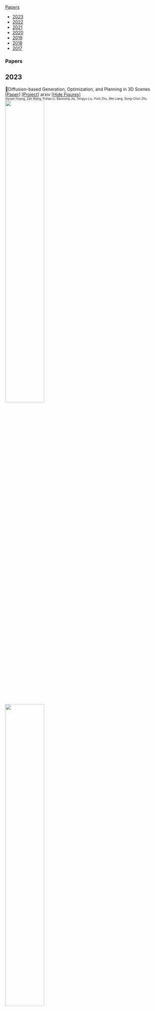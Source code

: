 [Papers](#Papers)
- [2023](#2023)<br />
- [2022](#2022)<br />
- [2021](#2021)<br />
- [2020](#2020)<br />
- [2019](#2019)<br />
- [2018](#2018)<br />
- [2017](#2017)<br />
### Papers
## 2023<br />

📄Diffusion-based Generation, Optimization, and Planning in 3D Scenes <br />
[[Paper]](https://arxiv.org/abs/2301.06015)  [[Project]](https://scenediffuser.github.io/) arxiv [[Hide Figures]](https://github.com/adityabantwal/BasicML/blob/main/readme4.md#2023)<br />
<sub><sup>Siyuan Huang, Zan Wang, Puhao Li, Baoxiong Jia, Tengyu Liu, Yixin Zhu, Wei Liang, Song-Chun Zhu</sup></sub><br />
<img src='https://github.com/adityabantwal/BasicML/blob/main/PaperImages/DiffusionbasedGenerationOptimizationandPlanningin3DScenes-F01C.png' width=50%><br />
<img src='https://github.com/adityabantwal/BasicML/blob/main/PaperImages/DiffusionbasedGenerationOptimizationandPlanningin3DScenes-F02C.png' width=50%><br />

📄Learning Universal Policies via Text-Guided Video Generation <br />
[[Paper]](https://arxiv.org/abs/2302.00111)  [[Github]](https://universal-policy.github.io/unipi/) arxiv [[Hide Figures]](https://github.com/adityabantwal/BasicML/blob/main/readme4.md#2023)<br />
<sub><sup>Yilun Du * 1 2 Mengjiao Yang * 3 2 Bo Dai 2 Hanjun Dai 2 Ofir Nachum, Joshua B. Tenenbaum 1 Dale Schuurmans 2 4 Pieter Abbeel</sup></sub><br />
<img src='https://github.com/adityabantwal/BasicML/blob/main/PaperImages/LearningUniversalPoliciesviaTextGuidedVideoGeneration-F01C.png' width=50%><br />
<img src='https://github.com/adityabantwal/BasicML/blob/main/PaperImages/LearningUniversalPoliciesviaTextGuidedVideoGeneration-F02C.png' width=50%><br />

📄AdaptDiffuser: Diffusion Models as Adaptive Self-evolving Planners <br />
[[Paper]](https://arxiv.org/abs/2302.01877) arxiv[[Hide Figures]](https://github.com/adityabantwal/BasicML/blob/main/readme4.md#2023)<br />
<sub><sup>Zhixuan Liang 1 Yao Mu 1 Mingyu Ding 1 2 Fei Ni 3 Masayoshi Tomizuka 2 Ping Luo</sup></sub><br />
<img src='https://github.com/adityabantwal/BasicML/blob/main/PaperImages/AdaptDiffuserDiffusionModelsasAdaptiveSelfevolvingPlanners-F01C.png' width=50%><br />
<img src='https://github.com/adityabantwal/BasicML/blob/main/PaperImages/AdaptDiffuserDiffusionModelsasAdaptiveSelfevolvingPlanners-F02C.png' width=50%><br />

## 2022<br />

📄VIMA: General Robot Manipulation with Multimodal Prompts <br />
[[Paper]](https://arxiv.org/abs/2210.03094) arxiv[[Hide Figures]](https://github.com/adityabantwal/BasicML/blob/main/readme4.md#2022)<br />
<sub><sup>Yunfan Jiang, Agrim Gupta, Zichen Zhang, Guanzhi Wang, Yongqiang Dou, Yanjun Chen, Li Fei-Fei, Anima Anandkumar, Yuke Zhu, Linxi Fan</sup></sub><br />
<img src='https://github.com/adityabantwal/BasicML/blob/main/PaperImages/VIMAGeneralRobotManipulationwithMultimodalPrompts-F01C.png' width=50%><br />
<img src='https://github.com/adityabantwal/BasicML/blob/main/PaperImages/VIMAGeneralRobotManipulationwithMultimodalPrompts-F02C.png' width=50%><br />

📄Deep Hierarchical Planning from Pixels <br />
[[Paper]](https://arxiv.org/abs/2206.04114)  [[Project]](https://danijar.com/project/director/) [[Github]](https://github.com/danijar/director) [[Video]](https://www.youtube.com/watch?v=xDUAOyXiRKQ)  NeurIPS [[Hide Figures]](https://github.com/adityabantwal/BasicML/blob/main/readme4.md#2022)<br />
<sub><sup>Danijar Hafner, Kuang-Huei Lee, Ian Fischer, Pieter Abbeel</sup></sub><br />
<img src='https://github.com/adityabantwal/BasicML/blob/main/PaperImages/DeepHierarchicalPlanningfromPixels-F01C.png' width=50%><br />
<img src='https://github.com/adityabantwal/BasicML/blob/main/PaperImages/DeepHierarchicalPlanningfromPixels-F02C.png' width=50%><br />

📄Efficient Planning in a Compact Latent Action Space <br />
[[Paper]](https://arxiv.org/abs/2208.10291)  [[Github]](https://github.com/ZhengyaoJiang/latentplan) arxiv [[Hide Figures]](https://github.com/adityabantwal/BasicML/blob/main/readme4.md#2022)<br />
<sub><sup>Danijar Hafner, Kuang-Huei Lee, Ian Fischer, Pieter Abbeel</sup></sub><br />
<img src='https://github.com/adityabantwal/BasicML/blob/main/PaperImages/EfficientPlanninginaCompactLatentActionSpace-F01C.png' width=50%><br />
<img src='https://github.com/adityabantwal/BasicML/blob/main/PaperImages/EfficientPlanninginaCompactLatentActionSpace-F02C.png' width=50%><br />

📄Transformers are Sample Efficient World Models <br />
[[Paper]](https://arxiv.org/abs/2209.00588)  [[Project]](https://www.deepmind.com/publications/a-generalist-agent) [[Github]](https://github.com/eloialonso/iris) arxiv [[Hide Figures]](https://github.com/adityabantwal/BasicML/blob/main/readme4.md#2022)<br />
<sub><sup>Vincent Micheli, Eloi Alonso, FranÃ§ois Fleuret</sup></sub><br />
<img src='https://github.com/adityabantwal/BasicML/blob/main/PaperImages/TransformersareSampleEfficientWorldModels-F01C.png' width=50%><br />
<img src='https://github.com/adityabantwal/BasicML/blob/main/PaperImages/TransformersareSampleEfficientWorldModels-F02C.png' width=50%><br />

📄A Generalist Agent <br />
[[Paper]](https://arxiv.org/abs/2205.06175) arXiv[[Hide Figures]](https://github.com/adityabantwal/BasicML/blob/main/readme4.md#2022)<br />
<sub><sup>Zhengyao Jiang, Tianjun Zhang, Michael Janner, Yueying Li, Tim RocktÃ¤schel, Edward Grefenstette, Yuandong Tian</sup></sub><br />
<img src='https://github.com/adityabantwal/BasicML/blob/main/PaperImages/AGeneralistAgent-F01C.png' width=50%><br />
<img src='https://github.com/adityabantwal/BasicML/blob/main/PaperImages/AGeneralistAgent-F02C.png' width=50%><br />

📄Learning Space Partitions for Path Planning <br />
[[Paper]](https://arxiv.org/abs/2106.10544)  [[Github]](https://github.com/yangkevin2/neurips2021-lap3) NeurIPS [[Hide Figures]](https://github.com/adityabantwal/BasicML/blob/main/readme4.md#2022)<br />
<sub><sup>Kevin Yang, Tianjun Zhang, Chris Cummins, Brandon Cui, Benoit Steiner, Linnan Wang, Joseph E. Gonzalez, Dan Klein, Yuandong Tian</sup></sub><br />
<img src='https://github.com/adityabantwal/BasicML/blob/main/PaperImages/LearningSpacePartitionsforPathPlanning-F01C.png' width=50%><br />
<img src='https://github.com/adityabantwal/BasicML/blob/main/PaperImages/LearningSpacePartitionsforPathPlanning-F02C.png' width=50%><br />

📄Toward Discovering Options that Achieve Faster Planning <br />
[[Paper]](https://arxiv.org/abs/2205.12515) arxiv[[Hide Figures]](https://github.com/adityabantwal/BasicML/blob/main/readme4.md#2022)<br />
<sub><sup>Yi Wan, Richard S. Sutton</sup></sub><br />
<img src='https://github.com/adityabantwal/BasicML/blob/main/PaperImages/TowardDiscoveringOptionsthatAchieveFasterPlanning-F01C.png' width=50%><br />
<img src='https://github.com/adityabantwal/BasicML/blob/main/PaperImages/TowardDiscoveringOptionsthatAchieveFasterPlanning-F02C.png' width=50%><br />

📄Value Function Spaces: Skill-Centric State Abstractions for Long-Horizon Reasoning <br />
[[Paper]](https://arxiv.org/abs/2111.03189) ICLR[[Hide Figures]](https://github.com/adityabantwal/BasicML/blob/main/readme4.md#2022)<br />
<sub><sup>Dhruv Shah, Peng Xu, Yao Lu, Ted Xiao, Alexander Toshev, Sergey Levine, Brian Ichter</sup></sub><br />
<img src='https://github.com/adityabantwal/BasicML/blob/main/PaperImages/ValueFunctionSpacesSkillCentricStateAbstractionsforLongHorizonReasoning-F01C.png' width=50%><br />
<img src='https://github.com/adityabantwal/BasicML/blob/main/PaperImages/ValueFunctionSpacesSkillCentricStateAbstractionsforLongHorizonReasoning-F02C.png' width=50%><br />

📄Planning with Diffusion for Flexible Behavior Synthesis <br />
[[Paper]](https://arxiv.org/abs/2205.09991) ICML[[Hide Figures]](https://github.com/adityabantwal/BasicML/blob/main/readme4.md#2022)<br />
<sub><sup>Michael Janner, Yilun Du, Joshua B. Tenenbaum, Sergey Levine</sup></sub><br />
<img src='https://github.com/adityabantwal/BasicML/blob/main/PaperImages/PlanningwithDiffusionforFlexibleBehaviorSynthesis-F01C.png' width=50%><br />
<img src='https://github.com/adityabantwal/BasicML/blob/main/PaperImages/PlanningwithDiffusionforFlexibleBehaviorSynthesis-F02C.png' width=50%><br />

📄Hierarchical Representations and Explicit Memory: Learning Effective Navigation Policies on 3D Scene Graphs using Graph Neural Networks <br />
[[Paper]](https://arxiv.org/abs/2108.01176) [[Github]](https://github.com/MIT-TESSE/dsg-rl) [[Video]](https://www.youtube.com/watch?v=x4LM-g3-uaY) ICRA [[Hide Figures]](https://github.com/adityabantwal/BasicML/blob/main/readme4.md#2022)<br />
<sub><sup>Zachary Ravichandran, Lisa Peng, Nathan Hughes, J. Daniel Griffith, and Luca Carlone</sup></sub><br />
<img src='https://github.com/adityabantwal/BasicML/blob/main/PaperImages/HierarchicalRepresentationsandExplicitMemoryLearningEffectiveNavigationPolicieson3DSceneGraphsusingGraphNeuralNetworks-F01C.png' width=50%><br />
<img src='https://github.com/adityabantwal/BasicML/blob/main/PaperImages/HierarchicalRepresentationsandExplicitMemoryLearningEffectiveNavigationPolicieson3DSceneGraphsusingGraphNeuralNetworks-F02C.png' width=50%><br />

📄DALL-E-Bot: Introducing Web-Scale Diffusion Models to Robotics <br />
[[Paper]](https://arxiv.org/abs/2210.02438)  [[Project]](https://www.robot-learning.uk/dall-e-bot) arxiv [[Hide Figures]](https://github.com/adityabantwal/BasicML/blob/main/readme4.md#2022)<br />
<sub><sup>Ivan Kapelyukhâ1,2, Vitalis Vosyliusâ1, Edward Johns</sup></sub><br />
<img src='https://github.com/adityabantwal/BasicML/blob/main/PaperImages/DALLEBotIntroducingWebScaleDiffusionModelstoRobotics-F01C.png' width=50%><br />
<img src='https://github.com/adityabantwal/BasicML/blob/main/PaperImages/DALLEBotIntroducingWebScaleDiffusionModelstoRobotics-F02C.png' width=50%><br />

📄Conditioned Score-Based Models for Learning Collision-Free Trajectory Generation <br />
[[Paper]](https://openreview.net/forum?id=4Vqu4N1jjrx) NeurIPS(Workshop)[[Hide Figures]](https://github.com/adityabantwal/BasicML/blob/main/readme4.md#2022)<br />
<sub><sup>JoÃ£o Carvalho, Mark Baeirl, Julen Urain, Jan Peters</sup></sub><br />
<img src='https://github.com/adityabantwal/BasicML/blob/main/PaperImages/ConditionedScoreBasedModelsforLearningCollisionFreeTrajectoryGeneration-F01C.png' width=50%><br />
<img src='https://github.com/adityabantwal/BasicML/blob/main/PaperImages/ConditionedScoreBasedModelsforLearningCollisionFreeTrajectoryGeneration-F02C.png' width=50%><br />

📄StructDiffusion: Object-Centric Diffusion for Semantic Rearrangement of Novel Objects <br />
[[Paper]](https://arxiv.org/abs2211.04604) arxiv[[Hide Figures]](https://github.com/adityabantwal/BasicML/blob/main/readme4.md#2022)<br />
<sub><sup>Weiyu Liu1, Tucker Hermans2, Sonia Chernova1, Chris Paxton3</sup></sub><br />
<img src='https://github.com/adityabantwal/BasicML/blob/main/PaperImages/StructDiffusionObjectCentricDiffusionforSemanticRearrangementofNovelObjects-F01C.png' width=50%><br />
<img src='https://github.com/adityabantwal/BasicML/blob/main/PaperImages/StructDiffusionObjectCentricDiffusionforSemanticRearrangementofNovelObjects-F02C.png' width=50%><br />

📄TransPath: Learning Heuristics For Grid-Based Pathfinding via Transformers <br />
[[Paper]](https://arxiv.org/abs/2212.11730) arxiv[[Hide Figures]](https://github.com/adityabantwal/BasicML/blob/main/readme4.md#2022)<br />
<sub><sup>Daniil Kirilenko, 1 Anton Andreychuk, 2 Aleksandr Panov, 1, 2 Konstantin Yakovlev</sup></sub><br />
<img src='https://github.com/adityabantwal/BasicML/blob/main/PaperImages/TransPathLearningHeuristicsForGridBasedPathfindingviaTransformers-F01C.png' width=50%><br />
<img src='https://github.com/adityabantwal/BasicML/blob/main/PaperImages/TransPathLearningHeuristicsForGridBasedPathfindingviaTransformers-F02C.png' width=50%><br />

📄LAD: Language Augmented Diffusion for Reinforcement Learning <br />
[[Paper]](https://arxiv.org/abs/2210.15629) arxiv[[Hide Figures]](https://github.com/adityabantwal/BasicML/blob/main/readme4.md#2022)<br />
<sub><sup>Edwin Zhang1, Yujie Lu1, William Wang1, and Amy Zhang</sup></sub><br />
<img src='https://github.com/adityabantwal/BasicML/blob/main/PaperImages/LADLanguageAugmentedDiffusionforReinforcementLearning-F01C.png' width=50%><br />
<img src='https://github.com/adityabantwal/BasicML/blob/main/PaperImages/LADLanguageAugmentedDiffusionforReinforcementLearning-F02C.png' width=50%><br />

📄Is Conditional Generative Modeling all you need for Decision-Making <br />
[[Paper]](https://arxiv.org/abs/2211.15657#:~:text=Conditioning%20on%20a%20single%20constraint,powerful%20tool%20for%20decision%2Dmaking.)  [[Project]](https://anuragajay.github.io/decision-diffuser/) NeurlPS [[Hide Figures]](https://github.com/adityabantwal/BasicML/blob/main/readme4.md#2022)<br />
<sub><sup>Anurag Ajay, Yilun Du, Abhi Gupta, Joshua Tenenbaum, Tommi Jaakkola, Pulkit Agrawal</sup></sub><br />
<img src='https://github.com/adityabantwal/BasicML/blob/main/PaperImages/IsConditionalGenerativeModelingallyouneedforDecisionMaking-F01C.png' width=50%><br />
<img src='https://github.com/adityabantwal/BasicML/blob/main/PaperImages/IsConditionalGenerativeModelingallyouneedforDecisionMaking-F02C.png' width=50%><br />

📄Learning Neuro-Symbolic Skills for Bilevel Planning <br />
[[Paper]](https://arxiv.org/abs/2206.10680) CoRL[[Hide Figures]](https://github.com/adityabantwal/BasicML/blob/main/readme4.md#2022)<br />
<sub><sup>Tom Silver, Ashay Athalye, Joshua B. Tenenbaum, TomÃ¡s Lozano-PÃ©rez, Leslie Pack Kaelbling</sup></sub><br />
<img src='https://github.com/adityabantwal/BasicML/blob/main/PaperImages/LearningNeuroSymbolicSkillsforBilevelPlanning-F01C.png' width=50%><br />
<img src='https://github.com/adityabantwal/BasicML/blob/main/PaperImages/LearningNeuroSymbolicSkillsforBilevelPlanning-F02C.png' width=50%><br />

📄Learning Temporally Extended Skills in Continuous Domains as Symbolic Actions for Planning <br />
[[Paper]](https://openreview.net/forum?id=t-IO7wCaNgH) CoRL[[Hide Figures]](https://github.com/adityabantwal/BasicML/blob/main/readme4.md#2022)<br />
<sub><sup>Jan Achterhold, Markus Krimmel, Joerg Stueckler</sup></sub><br />
<img src='https://github.com/adityabantwal/BasicML/blob/main/PaperImages/LearningTemporallyExtendedSkillsinContinuousDomainsasSymbolicActionsforPlanning-F01C.png' width=50%><br />
<img src='https://github.com/adityabantwal/BasicML/blob/main/PaperImages/LearningTemporallyExtendedSkillsinContinuousDomainsasSymbolicActionsforPlanning-F02C.png' width=50%><br />

📄Do As I Can, Not As I Say: Grounding Language in Robotic Affordances <br />
[[Paper]](https://arxiv.org/abs/2204.01691)  [[Project]](https://say-can.github.io/) [[Github]](https://github.com/google-research/google-research/tree/master/saycan) [[Video]](https://www.youtube.com/watch?v=ysFav0b472w) [[Video2]](https://www.youtube.com/watch?v=Ru23eWAQ6_E) arxiv [[Hide Figures]](https://github.com/adityabantwal/BasicML/blob/main/readme4.md#2022)<br />
<sub><sup>Michael Ahn, Anthony Brohan, Noah Brown, Yevgen Chebotar, Omar Cortes, Byron David, Chelsea Finn, Chuyuan Fu, Keerthana Gopalakrishnan, Karol Hausman, Alex Herzog, Daniel Ho, Jasmine Hsu, Julian Ibarz, Brian Ichter, Alex Irpan, Eric Jang, Rosario Jauregui Ruano, Kyle Jeffrey, Sally Jesmonth, Nikhil J Joshi, Ryan Julian, Dmitry Kalashnikov, Yuheng Kuang, Kuang-Huei Lee, Sergey Levine, Yao Lu, Linda Luu, Carolina Parada, Peter Pastor, Jornell Quiambao, Kanishka Rao, Jarek Rettinghouse, Diego Reyes, Pierre Sermanet, Nicolas Sievers, Clayton Tan, Alexander Toshev, Vincent Vanhoucke, Fei Xia, Ted Xiao, Peng Xu, Sichun Xu, Mengyuan Yan, Andy Zeng</sup></sub><br />
<img src='https://github.com/adityabantwal/BasicML/blob/main/PaperImages/DoAsICanNotAsISayGroundingLanguageinRoboticAffordances-F01C.png' width=50%><br />
<img src='https://github.com/adityabantwal/BasicML/blob/main/PaperImages/DoAsICanNotAsISayGroundingLanguageinRoboticAffordances-F02C.png' width=50%><br />

📄Residual Skill Policies: Learning an Adaptable Skill-based Action Space for Reinforcement Learning for Robotics <br />
[[Paper]](https://arxiv.org/abs/2211.02231)  [[Project]](https://krishanrana.github.io/reskill) [[Github]](https://github.com/krishanrana/reskill) CoRL [[Hide Figures]](https://github.com/adityabantwal/BasicML/blob/main/readme4.md#2022)<br />
<sub><sup>Krishan Rana, Ming Xu, Brendan Tidd, Michael Milford, Niko Suenderhauf</sup></sub><br />
<img src='https://github.com/adityabantwal/BasicML/blob/main/PaperImages/ResidualSkillPoliciesLearninganAdaptableSkillbasedActionSpaceforReinforcementLearningforRobotics-F01C.png' width=50%><br />
<img src='https://github.com/adityabantwal/BasicML/blob/main/PaperImages/ResidualSkillPoliciesLearninganAdaptableSkillbasedActionSpaceforReinforcementLearningforRobotics-F02C.png' width=50%><br />

## 2021<br />

📄TERP: Reliable Planning in Uneven Outdoor Environments using Deep Reinforcement Learning <br />
[[Paper]](https://arxiv.org/abs/2109.05120)  [[Project]](https://gamma.umd.edu/researchdirections/crowdmultiagent/terp) ICRA [[Hide Figures]](https://github.com/adityabantwal/BasicML/blob/main/readme4.md#2021)<br />
<sub><sup>Kasun Weerakoon, Adarsh Jagan Sathyamoorthy, Utsav Patel, and Dinesh Manocha</sup></sub><br />
<img src='https://github.com/adityabantwal/BasicML/blob/main/PaperImages/TERPReliablePlanninginUnevenOutdoorEnvironmentsusingDeepReinforcementLearning-F01C.png' width=50%><br />
<img src='https://github.com/adityabantwal/BasicML/blob/main/PaperImages/TERPReliablePlanninginUnevenOutdoorEnvironmentsusingDeepReinforcementLearning-F02C.png' width=50%><br />

📄Average-Reward Learning and Planning with Options <br />
[[Paper]](https://arxiv.org/abs/2110.13855) arxiv[[Hide Figures]](https://github.com/adityabantwal/BasicML/blob/main/readme4.md#2021)<br />
<sub><sup>Yi Wan, Abhishek Naik, Richard S. Sutton</sup></sub><br />
<img src='https://github.com/adityabantwal/BasicML/blob/main/PaperImages/AverageRewardLearningandPlanningwithOptions-F01C.png' width=50%><br />
<img src='https://github.com/adityabantwal/BasicML/blob/main/PaperImages/AverageRewardLearningandPlanningwithOptions-F02C.png' width=50%><br />

📄Decision Transformer: Reinforcement Learning via Sequence Modeling <br />
[[Paper]](https://arxiv.org/abs/2106.01345)  [[Github]](https://github.com/kzl/decision-transformer) ICML [[Hide Figures]](https://github.com/adityabantwal/BasicML/blob/main/readme4.md#2021)<br />
<sub><sup>ili Chen, Kevin Lu*, Aravind Rajeswaran, Kimin Lee, Aditya Grover, Michael Laskin, Pieter Abbeel, Aravind Srinivas*, Igor Mordatch*</sup></sub><br />
<img src='https://github.com/adityabantwal/BasicML/blob/main/PaperImages/DecisionTransformerReinforcementLearningviaSequenceModeling-F01C.png' width=50%><br />
<img src='https://github.com/adityabantwal/BasicML/blob/main/PaperImages/DecisionTransformerReinforcementLearningviaSequenceModeling-F02C.png' width=50%><br />

📄Discovering and Achieving Goals via World Models <br />
[[Paper]](https://arxiv.org/abs/2110.09514)  [[Project]](https://orybkin.github.io/lexa/) ICML [[Hide Figures]](https://github.com/adityabantwal/BasicML/blob/main/readme4.md#2021)<br />
<sub><sup>Russell Mendonca, Oleh Rybkin, Kostas Daniilidis, Danijar Hafner, Deepak Pathak</sup></sub><br />
<img src='https://github.com/adityabantwal/BasicML/blob/main/PaperImages/DiscoveringandAchievingGoalsviaWorldModels-F01C.png' width=50%><br />
<img src='https://github.com/adityabantwal/BasicML/blob/main/PaperImages/DiscoveringandAchievingGoalsviaWorldModels-F02C.png' width=50%><br />

📄Diversity-based Trajectory and Goal Selection with Hindsight Experience Replay <br />
[[Paper]](https://arxiv.org/abs/2108.07887) arxiv[[Hide Figures]](https://github.com/adityabantwal/BasicML/blob/main/readme4.md#2021)<br />
<sub><sup>Tianhong Dai, Hengyan Liu, Kai Arulkumaran, Guangyu Ren, Anil Anthony Bharath</sup></sub><br />
<img src='https://github.com/adityabantwal/BasicML/blob/main/PaperImages/DiversitybasedTrajectoryandGoalSelectionwithHindsightExperienceReplay-F01C.png' width=50%><br />
<img src='https://github.com/adityabantwal/BasicML/blob/main/PaperImages/DiversitybasedTrajectoryandGoalSelectionwithHindsightExperienceReplay-F02C.png' width=50%><br />

📄Shortest-Path Constrained Reinforcement Learning for Sparse Reward Tasks <br />
[[Paper]](https://arxiv.org/abs/2107.06405)  [[Video]](https://crossminds.ai/video/shortest-path-constrained-reinforcement-learning-for-sparse-reward-tasks-614bd4193c7a224a90903227/) ICML [[Hide Figures]](https://github.com/adityabantwal/BasicML/blob/main/readme4.md#2021)<br />
<sub><sup>Sungryull Sohn, Sungtae Lee, Jongwook Choi, Harm van Seijen, Mehdi Fatemi, Honglak Lee</sup></sub><br />
<img src='https://github.com/adityabantwal/BasicML/blob/main/PaperImages/ShortestPathConstrainedReinforcementLearningforSparseRewardTasks-F01C.png' width=50%><br />
<img src='https://github.com/adityabantwal/BasicML/blob/main/PaperImages/ShortestPathConstrainedReinforcementLearningforSparseRewardTasks-F02C.png' width=50%><br />

📄Model-Based Reinforcement Learning via Latent-Space Collocation <br />
[[Paper]](https://arxiv.org/abs/2106.13229)  [[Project]](https://orybkin.github.io/latco/) ICML [[Hide Figures]](https://github.com/adityabantwal/BasicML/blob/main/readme4.md#2021)<br />
<sub><sup>Oleh Rybkin, Chuning Zhu, Anusha Nagabandi, Kostas Daniilidis, Igor Mordatch, Sergey Levine</sup></sub><br />
<img src='https://github.com/adityabantwal/BasicML/blob/main/PaperImages/ModelBasedReinforcementLearningviaLatentSpaceCollocation-F01C.png' width=50%><br />
<img src='https://github.com/adityabantwal/BasicML/blob/main/PaperImages/ModelBasedReinforcementLearningviaLatentSpaceCollocation-F02C.png' width=50%><br />

📄Skill Preferences: Learning to Extract and Execute Robotic Skills from Human Feedback <br />
[[Paper]](https://arxiv.org/abs/2108.05382)  [[Project]](https://sites.google.com/view/skill-pref) NeurIPS [[Hide Figures]](https://github.com/adityabantwal/BasicML/blob/main/readme4.md#2021)<br />
<sub><sup>Xiaofei Wang, Kimin Lee, Kourosh Hakhamaneshi, Pieter Abbeel, Michael Laskin</sup></sub><br />
<img src='https://github.com/adityabantwal/BasicML/blob/main/PaperImages/SkillPreferencesLearningtoExtractandExecuteRoboticSkillsfromHumanFeedback-F01C.png' width=50%><br />
<img src='https://github.com/adityabantwal/BasicML/blob/main/PaperImages/SkillPreferencesLearningtoExtractandExecuteRoboticSkillsfromHumanFeedback-F02C.png' width=50%><br />

📄Learning Transferable Visual Models From Natural Language Supervision <br />
[[Paper]](https://arxiv.org/abs/2103.00020)  [[Github]](https://github.com/openai/CLIP) PMLR [[Hide Figures]](https://github.com/adityabantwal/BasicML/blob/main/readme4.md#2021)<br />
<sub><sup>Alec Radford, Jong Wook Kim, Chris Hallacy, Aditya Ramesh, Gabriel Goh, Sandhini Agarwal, Girish Sastry, Amanda Askell, Pamela Mishkin, Jack Clark, Gretchen Krueger, Ilya Sutskever</sup></sub><br />
<img src='https://github.com/adityabantwal/BasicML/blob/main/PaperImages/LearningTransferableVisualModelsFromNaturalLanguageSupervision-F01C.png' width=50%><br />
<img src='https://github.com/adityabantwal/BasicML/blob/main/PaperImages/LearningTransferableVisualModelsFromNaturalLanguageSupervision-F02C.png' width=50%><br />

📄Skill Discovery for Exploration and Planning using Deep Skill Graphs <br />
[[Paper]](https://proceedings.mlr.press/v139/bagaria21a.html) ICML[[Hide Figures]](https://github.com/adityabantwal/BasicML/blob/main/readme4.md#2021)<br />
<sub><sup>Akhil Bagaria, Jason K Senthil, George Konidaris</sup></sub><br />
<img src='https://github.com/adityabantwal/BasicML/blob/main/PaperImages/SkillDiscoveryforExplorationandPlanningusingDeepSkillGraphs-F01C.png' width=50%><br />
<img src='https://github.com/adityabantwal/BasicML/blob/main/PaperImages/SkillDiscoveryforExplorationandPlanningusingDeepSkillGraphs-F02C.png' width=50%><br />

📄Learning Geometric Reasoning and Control for Long-Horizon Tasks from Visual Input <br />
[[Paper]](https://www.semanticscholar.org/paper/Learning-Geometric-Reasoning-and-Control-for-Tasks-Driess-Ha/b0829f5c4ae98bcc00e54e1b50400f0523215204)  [[Video]](https://www.youtube.com/watch?v=AcPWRTkr3_g) semanticscholar [[Hide Figures]](https://github.com/adityabantwal/BasicML/blob/main/readme4.md#2021)<br />
<sub><sup>Danny Driess, Jung-Su Ha, Russ Tedrake, M. Toussaint</sup></sub><br />
<img src='https://github.com/adityabantwal/BasicML/blob/main/PaperImages/LearningGeometricReasoningandControlforLongHorizonTasksfromVisualInput-F01C.png' width=50%><br />
<img src='https://github.com/adityabantwal/BasicML/blob/main/PaperImages/LearningGeometricReasoningandControlforLongHorizonTasksfromVisualInput-F02C.png' width=50%><br />

📄Learning to solve sequential physical reasoning problems from a scene image <br />
[[Paper]](https://journals.sagepub.com/doi/full/10.1177/02783649211056967) sagepub[[Hide Figures]](https://github.com/adityabantwal/BasicML/blob/main/readme4.md#2021)<br />
<sub><sup>Danny Driess, Jung-Su Ha, and Marc Toussaint</sup></sub><br />
<img src='https://github.com/adityabantwal/BasicML/blob/main/PaperImages/Learningtosolvesequentialphysicalreasoningproblemsfromasceneimage-F01C.png' width=50%><br />
<img src='https://github.com/adityabantwal/BasicML/blob/main/PaperImages/Learningtosolvesequentialphysicalreasoningproblemsfromasceneimage-F02C.png' width=50%><br />

📄Goal-Conditioned Reinforcement Learning with Imagined Subgoals <br />
[[Paper]](https://arxiv.org/abs/2107.00541)  [[Project]](https://www.di.ens.fr/willow/research/ris/) [[Video]](https://crossminds.ai/video/goal-conditioned-reinforcement-learning-with-imagined-subgoals-614bcccc3c7a224a90902b87/) ICML [[Hide Figures]](https://github.com/adityabantwal/BasicML/blob/main/readme4.md#2021)<br />
<sub><sup>Elliot Chane-Sane, Cordelia Schmid, Ivan Laptev</sup></sub><br />
<img src='https://github.com/adityabantwal/BasicML/blob/main/PaperImages/GoalConditionedReinforcementLearningwithImaginedSubgoals-F01C.png' width=50%><br />
<img src='https://github.com/adityabantwal/BasicML/blob/main/PaperImages/GoalConditionedReinforcementLearningwithImaginedSubgoals-F02C.png' width=50%><br />

## 2020<br />

📄World Model as a Graph: Learning Latent Landmarks for Planning <br />
[[Paper]](https://arxiv.org/abs/2011.12491)  [[Project]](https://sites.google.com/view/latent-landmarks/) ICML [[Hide Figures]](https://github.com/adityabantwal/BasicML/blob/main/readme4.md#2020)<br />
<sub><sup>Lunjun Zhang, Ge Yang, Bradly Stadie</sup></sub><br />
<img src='https://github.com/adityabantwal/BasicML/blob/main/PaperImages/WorldModelasaGraphLearningLatentLandmarksforPlanning-F01C.png' width=50%><br />
<img src='https://github.com/adityabantwal/BasicML/blob/main/PaperImages/WorldModelasaGraphLearningLatentLandmarksforPlanning-F02C.png' width=50%><br />

📄Long-Horizon Visual Planning with Goal-Conditioned Hierarchical Predictors <br />
[[Paper]](https://arxiv.org/abs/2006.13205)  [[Project]](https://orybkin.github.io/video-gcp/) [[Github]](https://github.com/orybkin/video-gcp) [[Video]](https://www.youtube.com/watch?v=bbIQepxyaVw)  NeurIPS [[Hide Figures]](https://github.com/adityabantwal/BasicML/blob/main/readme4.md#2020)<br />
<sub><sup>*Karl Pertsch,*Oleh Rybkin,Frederik Ebert,Chelsea Finn,Dinesh Jayaraman,Sergey Levine</sup></sub><br />
<img src='https://github.com/adityabantwal/BasicML/blob/main/PaperImages/LongHorizonVisualPlanningwithGoalConditionedHierarchicalPredictors-F01C.png' width=50%><br />
<img src='https://github.com/adityabantwal/BasicML/blob/main/PaperImages/LongHorizonVisualPlanningwithGoalConditionedHierarchicalPredictors-F02C.png' width=50%><br />

📄Sparse Graphical Memory for Robust Planning <br />
[[Paper]](https://arxiv.org/abs/2003.06417)  [[Project]](https://mishalaskin.github.io/sgm/) NeurIPS [[Hide Figures]](https://github.com/adityabantwal/BasicML/blob/main/readme4.md#2020)<br />
<sub><sup>Scott Emmons, Ajay Jain, Michael Laskin, Thanard Kurutach, Pieter Abbeel, Deepak Pathak</sup></sub><br />
<img src='https://github.com/adityabantwal/BasicML/blob/main/PaperImages/SparseGraphicalMemoryforRobustPlanning-F01C.png' width=50%><br />
<img src='https://github.com/adityabantwal/BasicML/blob/main/PaperImages/SparseGraphicalMemoryforRobustPlanning-F02C.png' width=50%><br />

📄Hallucinative Topological Memory for Zero-Shot Visual Planning <br />
[[Paper]](https://arxiv.org/abs/2002.12336) [[Github]](https://github.com/thanard/hallucinative-topological-memory) [[Video]](https://www.youtube.com/watch?v=SQS7XjcrXtI) ICML [[Hide Figures]](https://github.com/adityabantwal/BasicML/blob/main/readme4.md#2020)<br />
<sub><sup>Kara Liu, Thanard Kurutach, Christine Tung, Pieter Abbeel, Aviv Tamar</sup></sub><br />
<img src='https://github.com/adityabantwal/BasicML/blob/main/PaperImages/HallucinativeTopologicalMemoryforZeroShotVisualPlanning-F01C.png' width=50%><br />
<img src='https://github.com/adityabantwal/BasicML/blob/main/PaperImages/HallucinativeTopologicalMemoryforZeroShotVisualPlanning-F02C.png' width=50%><br />

📄Planning to Explore via Self-Supervised World Models <br />
[[Paper]](https://arxiv.org/abs/2005.05960)  [[Github]](https://github.com/ramanans1/plan2explore) ICML [[Hide Figures]](https://github.com/adityabantwal/BasicML/blob/main/readme4.md#2020)<br />
<sub><sup>Ramanan Sekar, Oleh Rybkin, Kostas Daniilidis, Pieter Abbeel, Danijar Hafner, Deepak Pathak</sup></sub><br />
<img src='https://github.com/adityabantwal/BasicML/blob/main/PaperImages/PlanningtoExploreviaSelfSupervisedWorldModels-F01C.png' width=50%><br />
<img src='https://github.com/adityabantwal/BasicML/blob/main/PaperImages/PlanningtoExploreviaSelfSupervisedWorldModels-F02C.png' width=50%><br />

📄Generalized Hindsight for Reinforcement Learning <br />
[[Paper]](https://arxiv.org/abs/2002.11708)  [[Project]](https://sites.google.com/view/generalized-hindsight) NeurIPS [[Hide Figures]](https://github.com/adityabantwal/BasicML/blob/main/readme4.md#2020)<br />
<sub><sup>Alexander C. Li, Lerrel Pinto, Pieter Abbeel</sup></sub><br />
<img src='https://github.com/adityabantwal/BasicML/blob/main/PaperImages/GeneralizedHindsightforReinforcementLearning-F01C.png' width=50%><br />
<img src='https://github.com/adityabantwal/BasicML/blob/main/PaperImages/GeneralizedHindsightforReinforcementLearning-F02C.png' width=50%><br />

📄Parrot: Data-Driven Behavioral Priors for Reinforcement Learning <br />
[[Paper]](https://arxiv.org/abs/2011.10024)  [[Project]](https://sites.google.com/view/parrot-rl) ICLR [[Hide Figures]](https://github.com/adityabantwal/BasicML/blob/main/readme4.md#2020)<br />
<sub><sup>Avi Singh, Huihan Liu, Gaoyue Zhou, Albert Yu, Nicholas Rhinehart, Sergey Levine</sup></sub><br />
<img src='https://github.com/adityabantwal/BasicML/blob/main/PaperImages/ParrotDataDrivenBehavioralPriorsforReinforcementLearning-F01C.png' width=50%><br />
<img src='https://github.com/adityabantwal/BasicML/blob/main/PaperImages/ParrotDataDrivenBehavioralPriorsforReinforcementLearning-F02C.png' width=50%><br />

📄ReLMoGen: Leveraging Motion Generation in Reinforcement Learning for Mobile Manipulation <br />
[[Paper]](https://arxiv.org/abs/2008.07792)  [[Project]](https://svl.stanford.edu/projects/relmogen/) ICRA [[Hide Figures]](https://github.com/adityabantwal/BasicML/blob/main/readme4.md#2020)<br />
<sub><sup>Fei Xia, Chengshu Li, Roberto MartÃ­n-MartÃ­n, Or Litany, Alexander Toshev, Silvio Savarese</sup></sub><br />
<img src='https://github.com/adityabantwal/BasicML/blob/main/PaperImages/ReLMoGenLeveragingMotionGenerationinReinforcementLearningforMobileManipulation-F01C.png' width=50%><br />
<img src='https://github.com/adityabantwal/BasicML/blob/main/PaperImages/ReLMoGenLeveragingMotionGenerationinReinforcementLearningforMobileManipulation-F02C.png' width=50%><br />

📄Deep Skill Chaining <br />
[[Paper]](0.0)  [[Project]](https://sites.google.com/g.hmc.edu/dsc) arxiv [[Hide Figures]](https://github.com/adityabantwal/BasicML/blob/main/readme4.md#2020)<br />
<sub><sup>Akhil Bagaria, George Konidaris</sup></sub><br />
<img src='https://github.com/adityabantwal/BasicML/blob/main/PaperImages/DeepSkillChaining-F01C.png' width=50%><br />
<img src='https://github.com/adityabantwal/BasicML/blob/main/PaperImages/DeepSkillChaining-F02C.png' width=50%><br />

📄Learning Robot Skills with Temporal Variational Inference <br />
[[Paper]](https://arxiv.org/abs/2006.16232) ICML[[Hide Figures]](https://github.com/adityabantwal/BasicML/blob/main/readme4.md#2020)<br />
<sub><sup>Tanmay Shankar, Abhinav Gupta</sup></sub><br />
<img src='https://github.com/adityabantwal/BasicML/blob/main/PaperImages/LearningRobotSkillswithTemporalVariationalInference-F01C.png' width=50%><br />
<img src='https://github.com/adityabantwal/BasicML/blob/main/PaperImages/LearningRobotSkillswithTemporalVariationalInference-F02C.png' width=50%><br />

📄Hierarchical Planning for Long-Horizon Manipulation with Geometric and Symbolic Scene Graphs <br />
[[Paper]](https://arxiv.org/abs/2012.07277) ICRA[[Hide Figures]](https://github.com/adityabantwal/BasicML/blob/main/readme4.md#2020)<br />
<sub><sup>Yifeng Zhu, Jonathan Tremblay, Stan Birchfield, Yuke Zhu</sup></sub><br />
<img src='https://github.com/adityabantwal/BasicML/blob/main/PaperImages/HierarchicalPlanningforLongHorizonManipulationwithGeometricandSymbolicSceneGraphs-F01C.png' width=50%><br />
<img src='https://github.com/adityabantwal/BasicML/blob/main/PaperImages/HierarchicalPlanningforLongHorizonManipulationwithGeometricandSymbolicSceneGraphs-F02C.png' width=50%><br />

📄Deep Visual Reasoning: Learning to Predict Action Sequences for Task and Motion Planning from an Initial Scene Image <br />
[[Paper]](https://arxiv.org/abs/2006.05398) RSS[[Hide Figures]](https://github.com/adityabantwal/BasicML/blob/main/readme4.md#2020)<br />
<sub><sup>Danny Driess, Jung-Su Ha, Marc Toussaint</sup></sub><br />
<img src='https://github.com/adityabantwal/BasicML/blob/main/PaperImages/DeepVisualReasoningLearningtoPredictActionSequencesforTaskandMotionPlanningfromanInitialSceneImage-F01C.png' width=50%><br />
<img src='https://github.com/adityabantwal/BasicML/blob/main/PaperImages/DeepVisualReasoningLearningtoPredictActionSequencesforTaskandMotionPlanningfromanInitialSceneImage-F02C.png' width=50%><br />

📄Accelerating Reinforcement Learning with Learned Skill Priors <br />
[[Paper]](https://www.semanticscholar.org/paper/Accelerating-Reinforcement-Learning-with-Learned-Pertsch-Lee/b68b8b980db62308864b2a7d33718182c5f8335b) SemanticScholar[[Hide Figures]](https://github.com/adityabantwal/BasicML/blob/main/readme4.md#2020)<br />
<sub><sup>Karl Pertsch Youngwoon Lee Joseph J. Lim</sup></sub><br />
<img src='https://github.com/adityabantwal/BasicML/blob/main/PaperImages/AcceleratingReinforcementLearningwithLearnedSkillPriors-F01C.png' width=50%><br />
<img src='https://github.com/adityabantwal/BasicML/blob/main/PaperImages/AcceleratingReinforcementLearningwithLearnedSkillPriors-F02C.png' width=50%><br />

## 2019<br />

📄Dynamics-Aware Unsupervised Discovery of Skills <br />
[[Paper]](https://arxiv.org/abs/1907.01657) [[Github]](https://github.com/google-research/dads) [[Video]](https://www.youtube.com/watch?v=3RpYykEz1q8) ICLR [[Hide Figures]](https://github.com/adityabantwal/BasicML/blob/main/readme4.md#2019)<br />
<sub><sup>Archit Sharma, Shixiang Gu, Sergey Levine, Vikash Kumar, Karol Hausman</sup></sub><br />
<img src='https://github.com/adityabantwal/BasicML/blob/main/PaperImages/DynamicsAwareUnsupervisedDiscoveryofSkills-F01C.png' width=50%><br />
<img src='https://github.com/adityabantwal/BasicML/blob/main/PaperImages/DynamicsAwareUnsupervisedDiscoveryofSkills-F02C.png' width=50%><br />

📄Planning with Goal-Conditioned Policies <br />
[[Paper]](https://arxiv.org/abs/1911.08453)  [[Project]](https://sites.google.com/view/goal-planning) [[Github]](https://github.com/snasiriany/leap) NeurIPS [[Hide Figures]](https://github.com/adityabantwal/BasicML/blob/main/readme4.md#2019)<br />
<sub><sup>Soroush Nasiriany, Vitchyr Pong, Steven Lin, Sergey Levine</sup></sub><br />
<img src='https://github.com/adityabantwal/BasicML/blob/main/PaperImages/PlanningwithGoalConditionedPolicies-F01C.png' width=50%><br />
<img src='https://github.com/adityabantwal/BasicML/blob/main/PaperImages/PlanningwithGoalConditionedPolicies-F02C.png' width=50%><br />

📄Search on the Replay Buffer: Bridging Planning and Reinforcement Learning <br />
[[Paper]](https://arxiv.org/abs/1906.05253)  [[Github]](https://github.com/google-research/google-research/tree/master/sorb) NeurIPS [[Hide Figures]](https://github.com/adityabantwal/BasicML/blob/main/readme4.md#2019)<br />
<sub><sup>Benjamin Eysenbach, Ruslan Salakhutdinov, Sergey Levine</sup></sub><br />
<img src='https://github.com/adityabantwal/BasicML/blob/main/PaperImages/SearchontheReplayBufferBridgingPlanningandReinforcementLearning-F01C.png' width=50%><br />
<img src='https://github.com/adityabantwal/BasicML/blob/main/PaperImages/SearchontheReplayBufferBridgingPlanningandReinforcementLearning-F02C.png' width=50%><br />

📄Floyd-Warshall Reinforcement Learning: Learning from Past Experiences to Reach New Goals <br />
[[Paper]](https://arxiv.org/abs/1809.09318) arxiv[[Hide Figures]](https://github.com/adityabantwal/BasicML/blob/main/readme4.md#2019)<br />
<sub><sup>Vikas Dhiman, Shurjo Banerjee, Jeffrey M. Siskind, Jason J. Corso</sup></sub><br />
<img src='https://github.com/adityabantwal/BasicML/blob/main/PaperImages/FloydWarshallReinforcementLearningLearningfromPastExperiencestoReachNewGoals-F01C.png' width=50%><br />
<img src='https://github.com/adityabantwal/BasicML/blob/main/PaperImages/FloydWarshallReinforcementLearningLearningfromPastExperiencestoReachNewGoals-F02C.png' width=50%><br />

📄InfoBot: Transfer and Exploration via the Information Bottleneck <br />
[[Paper]](https://arxiv.org/abs/1901.10902) ICLR[[Hide Figures]](https://github.com/adityabantwal/BasicML/blob/main/readme4.md#2019)<br />
<sub><sup>Anirudh Goyal, Riashat Islam, Daniel Strouse, Zafarali Ahmed, Matthew Botvinick, Hugo Larochelle, Yoshua Bengio, Sergey Levine</sup></sub><br />
<img src='https://github.com/adityabantwal/BasicML/blob/main/PaperImages/InfoBotTransferandExplorationviatheInformationBottleneck-F01C.png' width=50%><br />
<img src='https://github.com/adityabantwal/BasicML/blob/main/PaperImages/InfoBotTransferandExplorationviatheInformationBottleneck-F02C.png' width=50%><br />

📄Addressing Sample Complexity in Visual Tasks Using HER and Hallucinatory GANs <br />
[[Paper]](https://arxiv.org/abs/1901.11529) arxiv[[Hide Figures]](https://github.com/adityabantwal/BasicML/blob/main/readme4.md#2019)<br />
<sub><sup>Himanshu Sahni, Toby Buckley, Pieter Abbeel, Ilya Kuzovkin</sup></sub><br />
<img src='https://github.com/adityabantwal/BasicML/blob/main/PaperImages/AddressingSampleComplexityinVisualTasksUsingHERandHallucinatoryGANs-F01C.png' width=50%><br />
<img src='https://github.com/adityabantwal/BasicML/blob/main/PaperImages/AddressingSampleComplexityinVisualTasksUsingHERandHallucinatoryGANs-F02C.png' width=50%><br />

📄Discovering Options for Exploration by Minimizing Cover Time <br />
[[Paper]](https://arxiv.org/abs/1903.00606) arxiv[[Hide Figures]](https://github.com/adityabantwal/BasicML/blob/main/readme4.md#2019)<br />
<sub><sup>Yuu Jinnai, Jee Won Park, David Abel, George Konidaris</sup></sub><br />
<img src='https://github.com/adityabantwal/BasicML/blob/main/PaperImages/DiscoveringOptionsforExplorationbyMinimizingCoverTime-F01C.png' width=50%><br />
<img src='https://github.com/adityabantwal/BasicML/blob/main/PaperImages/DiscoveringOptionsforExplorationbyMinimizingCoverTime-F02C.png' width=50%><br />

📄Successor Options: An Option Discovery Framework for Reinforcement Learning <br />
[[Paper]](https://arxiv.org/abs/1905.05731) IJCAI[[Hide Figures]](https://github.com/adityabantwal/BasicML/blob/main/readme4.md#2019)<br />
<sub><sup>Rahul Ramesh, Manan Tomar, Balaraman Ravindran</sup></sub><br />
<img src='https://github.com/adityabantwal/BasicML/blob/main/PaperImages/SuccessorOptionsAnOptionDiscoveryFrameworkforReinforcementLearning-F01C.png' width=50%><br />
<img src='https://github.com/adityabantwal/BasicML/blob/main/PaperImages/SuccessorOptionsAnOptionDiscoveryFrameworkforReinforcementLearning-F02C.png' width=50%><br />

📄Neural Path Planning: Fixed Time, Near-Optimal Path Generation via Oracle Imitation <br />
[[Paper]](https://arxiv.org/abs/1904.11102) arxiv[[Hide Figures]](https://github.com/adityabantwal/BasicML/blob/main/readme4.md#2019)<br />
<sub><sup>Mayur J. Bency, Ahmed H. Qureshi, Michael C. Yip</sup></sub><br />
<img src='https://github.com/adityabantwal/BasicML/blob/main/PaperImages/NeuralPathPlanningFixedTimeNearOptimalPathGenerationviaOracleImitation-F01C.png' width=50%><br />
<img src='https://github.com/adityabantwal/BasicML/blob/main/PaperImages/NeuralPathPlanningFixedTimeNearOptimalPathGenerationviaOracleImitation-F02C.png' width=50%><br />

## 2018<br />

📄Semi-Parametric Topological Memory for Navigation <br />
[[Paper]](https://arxiv.org/abs/1803.00653) [[Github]](https://github.com/nsavinov/SPTM) [[Video]](https://www.youtube.com/watch?v=PyQe7nsedkY) ICLR [[Hide Figures]](https://github.com/adityabantwal/BasicML/blob/main/readme4.md#2018)<br />
<sub><sup>Nikolay Savinov, Alexey Dosovitskiy, Vladlen Koltun</sup></sub><br />
<img src='https://github.com/adityabantwal/BasicML/blob/main/PaperImages/SemiParametricTopologicalMemoryforNavigation-F01C.png' width=50%><br />
<img src='https://github.com/adityabantwal/BasicML/blob/main/PaperImages/SemiParametricTopologicalMemoryforNavigation-F02C.png' width=50%><br />

📄Automatic Goal Generation for Reinforcement Learning Agents <br />
[[Paper]](https://arxiv.org/abs/1705.06366)  [[Video]](https://vimeo.com/312269573) ICML [[Hide Figures]](https://github.com/adityabantwal/BasicML/blob/main/readme4.md#2018)<br />
<sub><sup>Carlos Florensa, David Held, Xinyang Geng, Pieter Abbeel</sup></sub><br />
<img src='https://github.com/adityabantwal/BasicML/blob/main/PaperImages/AutomaticGoalGenerationforReinforcementLearningAgents-F01C.png' width=50%><br />
<img src='https://github.com/adityabantwal/BasicML/blob/main/PaperImages/AutomaticGoalGenerationforReinforcementLearningAgents-F02C.png' width=50%><br />

📄Finding Options that Minimize Planning Time <br />
[[Paper]](https://arxiv.org/abs/1810.07311) arxiv[[Hide Figures]](https://github.com/adityabantwal/BasicML/blob/main/readme4.md#2018)<br />
<sub><sup>Yuu Jinnai, David Abel, D Ellis Hershkowitz, Michael Littman, George Konidaris</sup></sub><br />
<img src='https://github.com/adityabantwal/BasicML/blob/main/PaperImages/FindingOptionsthatMinimizePlanningTime-F01C.png' width=50%><br />
<img src='https://github.com/adityabantwal/BasicML/blob/main/PaperImages/FindingOptionsthatMinimizePlanningTime-F02C.png' width=50%><br />

📄Motion Planning Networks <br />
[[Paper]](https://arxiv.org/abs/1806.05767)  [[Project]](https://sites.google.com/view/mpnet/home) arxiv [[Hide Figures]](https://github.com/adityabantwal/BasicML/blob/main/readme4.md#2018)<br />
<sub><sup>Ahmed H. Qureshi, Anthony Simeonov, Mayur J. Bency, Michael C. Yip</sup></sub><br />
<img src='https://github.com/adityabantwal/BasicML/blob/main/PaperImages/MotionPlanningNetworks-F01C.png' width=50%><br />
<img src='https://github.com/adityabantwal/BasicML/blob/main/PaperImages/MotionPlanningNetworks-F02C.png' width=50%><br />

📄Differentiable Physics and Stable Modes for Tool-Use and Manipulation Planning <br />
[[Paper]](https://www.semanticscholar.org/paper/Differentiable-Physics-and-Stable-Modes-for-and-Toussaint-Allen/0e03fc69fdfb33742dd4ae0977298b3cabdf579b)  [[Video]](https://www.youtube.com/watch?v=ILufu3Iq2SI) IJCAI [[Hide Figures]](https://github.com/adityabantwal/BasicML/blob/main/readme4.md#2018)<br />
<sub><sup>Marc Toussaint, Kelsey R. Allen, Kevin A. Smith, J. Tenenbaum</sup></sub><br />
<img src='https://github.com/adityabantwal/BasicML/blob/main/PaperImages/DifferentiablePhysicsandStableModesforToolUseandManipulationPlanning-F01C.png' width=50%><br />
<img src='https://github.com/adityabantwal/BasicML/blob/main/PaperImages/DifferentiablePhysicsandStableModesforToolUseandManipulationPlanning-F02C.png' width=50%><br />

📄Motion Planning Among Dynamic, Decision-Making Agents with Deep Reinforcement Learning <br />
[[Paper]](https://arxiv.org/abs/1805.01956)  [[Github]](https://github.com/mit-acl/cadrl_ros) IROS [[Hide Figures]](https://github.com/adityabantwal/BasicML/blob/main/readme4.md#2018)<br />
<sub><sup>Michael Everett, Yu Fan Chen, Jonathan P. How</sup></sub><br />
<img src='https://github.com/adityabantwal/BasicML/blob/main/PaperImages/MotionPlanningAmongDynamicDecisionMakingAgentswithDeepReinforcementLearning-F01C.png' width=50%><br />
<img src='https://github.com/adityabantwal/BasicML/blob/main/PaperImages/MotionPlanningAmongDynamicDecisionMakingAgentswithDeepReinforcementLearning-F02C.png' width=50%><br />

📄Robot Motion Planning in Learned Latent Spaces <br />
[[Paper]](https://arxiv.org/abs/1807.10366)  [[Github]](https://github.com/StanfordASL/LSBMP) IROS [[Hide Figures]](https://github.com/adityabantwal/BasicML/blob/main/readme4.md#2018)<br />
<sub><sup>Brian Ichter, Marco Pavone</sup></sub><br />
<img src='https://github.com/adityabantwal/BasicML/blob/main/PaperImages/RobotMotionPlanninginLearnedLatentSpaces-F01C.png' width=50%><br />
<img src='https://github.com/adityabantwal/BasicML/blob/main/PaperImages/RobotMotionPlanninginLearnedLatentSpaces-F02C.png' width=50%><br />

## 2017<br />

📄Cognitive Mapping and Planning for Visual Navigation <br />
[[Paper]](https://arxiv.org/abs/1702.03920)  [[Project]](https://sites.google.com/view/cognitive-mapping-and-planning/) CVPR [[Hide Figures]](https://github.com/adityabantwal/BasicML/blob/main/readme4.md#2017)<br />
<sub><sup>Saurabh Gupta, Varun Tolani, James Davidson, Sergey Levine, Rahul Sukthankar, Jitendra Malik</sup></sub><br />
<img src='https://github.com/adityabantwal/BasicML/blob/main/PaperImages/CognitiveMappingandPlanningforVisualNavigation-F01C.png' width=50%><br />
<img src='https://github.com/adityabantwal/BasicML/blob/main/PaperImages/CognitiveMappingandPlanningforVisualNavigation-F02C.png' width=50%><br />

📄Learning Sampling Distributions for Robot Motion Planning <br />
[[Paper]](https://arxiv.org/abs/1709.05448)  [[Github]](https://github.com/StanfordASL/LearnedSamplingDistributions) CVPR [[Hide Figures]](https://github.com/adityabantwal/BasicML/blob/main/readme4.md#2017)<br />
<sub><sup>Brian Ichter, James Harrison, Marco Pavone</sup></sub><br />
<img src='https://github.com/adityabantwal/BasicML/blob/main/PaperImages/LearningSamplingDistributionsforRobotMotionPlanning-F01C.png' width=50%><br />
<img src='https://github.com/adityabantwal/BasicML/blob/main/PaperImages/LearningSamplingDistributionsforRobotMotionPlanning-F02C.png' width=50%><br />

